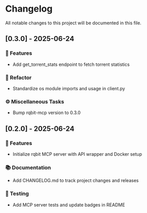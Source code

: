 # Changelog

All notable changes to this project will be documented in this file.

## [0.3.0] - 2025-06-24

### 🚀 Features

- Add get_torrent_stats endpoint to fetch torrent statistics

### 🚜 Refactor

- Standardize os module imports and usage in client.py

### ⚙️ Miscellaneous Tasks

- Bump rqbit-mcp version to 0.3.0

## [0.2.0] - 2025-06-24

### 🚀 Features

- Initialize rqbit MCP server with API wrapper and Docker setup

### 📚 Documentation

- Add CHANGELOG.md to track project changes and releases

### 🧪 Testing

- Add MCP server tests and update badges in README

<!-- generated by git-cliff -->
